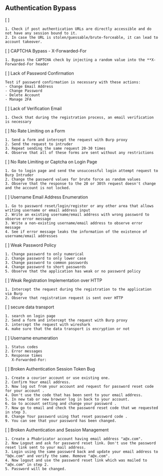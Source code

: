 ## Authentication Bypass
[ ] 
```
1. Check if post authentication URLs are directly accessible and do not have any session bound to it.
2. In case the URL is stolen/guessable/brute-forceable, it can lead to account takeover.
```

[ ] CAPTCHA Bypass - X-Forwarded-For
```
1. Bypass the CAPTCHA check by injecting a random value into the **X-Forwarded-For header
```

[ ] Lack of Password Confirmation
```
Test if password confirmation is necessary with these actions:
- Change Email Address
- Change Password
- Delete Account
- Manage 2FA
```

[ ] Lack of Verification Email
```
1. Check that during the registration process, an email verification is necessary
```


[ ] No Rate Limiting on a Form
```
1. Send a form and intercept the request with Burp proxy
2. Send the request to intruder
3. Repeat sending the same request 20-30 times
4. Observe that all of these forms are sent without any restrictions
```


[ ] No Rate Limiting or Captcha on Login Page
```
1. Go to login page and send the unsuccessful login attempt request to Burp Intruder
2. Change the password values for brute force as random values
3. Observe that the response to the 20 or 30th request doesn't change and the account is not locked.
```

[ ] Username Email Address Enumeration
```
1. Go to password reset/login/register or any other area that allows writing username or email address input
2. Write an existing username/email address with wrong password to observe error message
3. Write a non-existing username/email address to observe error message
4. See if error message leaks the information of the existence of username/email addresses
```

[ ] Weak Password Policy
```
1. Change password to only numerical
2. Change password to only lower case
3. Change password to common passwords
4. Change password to short passwords
5. Observe that the application has weak or no password policy
```

[ ] Weak Registration Implementation over HTTP
```
1. Intercept the request during the registration to the application via Burp
2. Observe that registration request is sent over HTTP
```

[ ] secure data transport
```
1. search on login page 
2. Send a form and intercept the request with Burp proxy
3. intercept the request with wireshark
4. make sure that the data transport is encryption or not 
```

[ ] Username enumeration
```
1. Status codes
2. Error messages
3. Response times 
   X-Forwarded-For: 
```
   
[ ] Broken Authentication Session Token Bug
```
1. Create a courier account or use existing one.
2. Confirm Your email address.
3. Now log out from your account and request for password reset code for your account .
4. Don't use the code that has been sent to your email address.
5. In new tab or new browser log in back to your account.
6. Go to account setting and change your password .
7. Now go to email and check the password reset code that we requested in step 3.
8. Change Your password using that reset password code .
9. You can see that your password has been changed.
```

[ ] Broken Authentication and Session Management
```
1. Create a Phabricator account having email address "a@x.com".
2. Now Logout and ask for password reset link. Don't use the password reset link sent to your mail address.
3. Login using the same password back and update your email address to "b@x.com" and verify the same. Remove "a@x.com".
4. Now logout and use the password reset link which was mailed to "a@x.com" in step 2.
5. Password will be changed.
```


